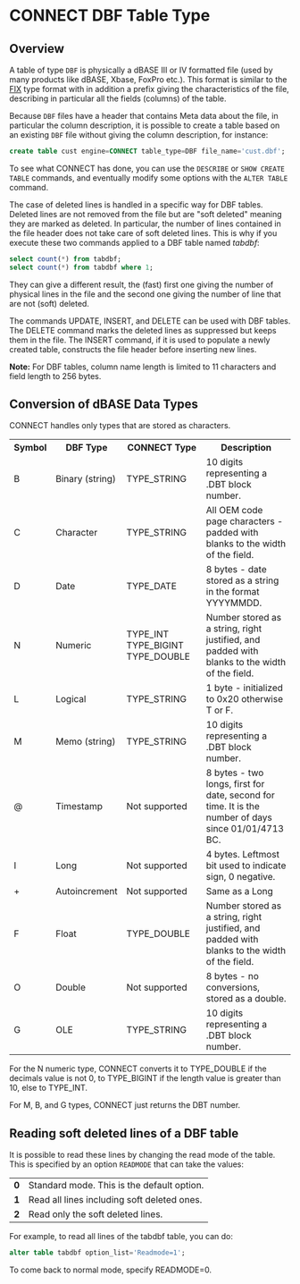 # CONNECT DBF Table Type

## Overview

A table of type `DBF` is physically a dBASE III or IV formatted file (used by
many products like dBASE, Xbase, FoxPro etc.). This format is similar to the
[FIX](/columns-storage-engines-and-plugins/storage-engines/connect/connect-table-types/connect-dos-and-fix-table-types) type format with in addition a prefix giving the characteristics of the
file, describing in particular all the fields (columns) of the table.

Because `DBF` files have a header that contains Meta data about the file, in
particular the column description, it is possible to create a table based on an
existing `DBF` file without giving the column description, for instance:

```sql
create table cust engine=CONNECT table_type=DBF file_name='cust.dbf';
```

To see what CONNECT has done, you can use the `DESCRIBE`
or `SHOW CREATE TABLE` commands, and eventually modify some options with
the `ALTER TABLE` command.

The case of deleted lines is handled in a specific way for DBF tables. Deleted
lines are not removed from the file but are "soft deleted" meaning they are
marked as deleted. In particular, the number of lines contained in the file
header does not take care of soft deleted lines. This is why if you execute
these two commands applied to a DBF table named <em>tabdbf</em>:

```sql
select count(*) from tabdbf;
select count(*) from tabdbf where 1;
```

They can give a different result, the (fast) first one giving the number of
physical lines in the file and the second one giving the number of line that
are not (soft) deleted.

The commands UPDATE, INSERT, and DELETE can be used with DBF tables. The DELETE
command marks the deleted lines as suppressed but keeps them in the file. The
INSERT command, if it is used to populate a newly created table, constructs the
file header before inserting new lines.

<strong>Note:</strong> For DBF tables, column name length is limited to 11 characters and
field length to 256 bytes.

## Conversion of dBASE Data Types

CONNECT handles only types that are stored as characters.

<table><tbody><tr><th>Symbol</th><th>DBF Type</th><th>CONNECT Type</th><th>Description</th></tr>
<tr><td>B</td><td>Binary (string)</td><td>TYPE_STRING</td><td>10 digits representing a .DBT block number.</td></tr>
<tr><td>C</td><td>Character</td><td>TYPE_STRING</td><td>All OEM code page characters - padded with blanks to the width of the field.</td></tr>
<tr><td>D</td><td>Date</td><td>TYPE_DATE</td><td>8 bytes - date stored as a string in the format YYYYMMDD.</td></tr>
<tr><td>N</td><td>Numeric</td><td>TYPE_INT TYPE_BIGINT TYPE_DOUBLE</td><td>Number stored as a string, right justified, and padded with blanks to the width of the field.</td></tr>
<tr><td>L</td><td>Logical</td><td>TYPE_STRING</td><td>1 byte - initialized to 0x20 otherwise T or F.</td></tr>
<tr><td>M</td><td>Memo (string)</td><td>TYPE_STRING</td><td>10 digits representing a .DBT block number.</td></tr>
<tr><td>@</td><td>Timestamp</td><td>Not supported</td><td>8 bytes - two longs, first for date, second for time.  It is the number of days since  01/01/4713 BC.</td></tr>
<tr><td>I</td><td>Long</td><td>Not supported</td><td>4 bytes. Leftmost bit used to indicate sign, 0 negative.</td></tr>
<tr><td>+</td><td>Autoincrement</td><td>Not supported</td><td>Same as a Long</td></tr>
<tr><td>F</td><td>Float</td><td>TYPE_DOUBLE</td><td>Number stored as a string, right justified, and padded with blanks to the width of the field.</td></tr>
<tr><td>O</td><td>Double</td><td>Not supported</td><td>8 bytes - no conversions, stored as a double.</td></tr>
<tr><td>G</td><td>OLE</td><td>TYPE_STRING</td><td>10 digits representing a .DBT block number.</td></tr>
</tbody></table>

For the N numeric type, CONNECT converts it to TYPE_DOUBLE if the decimals value is not 0, to TYPE_BIGINT if the length value is greater than 10, else to TYPE_INT.

For M, B, and G types, CONNECT just returns the DBT number.

## Reading soft deleted lines of a DBF table

It is possible to read these lines by changing the read mode of the table. This
is specified by an option `READMODE` that can take the values:

<table><tbody><tr><td><strong>0</strong></td><td>Standard mode. This is the default option.</td></tr>
<tr><td><strong>1</strong></td><td>Read all lines including soft deleted ones.</td></tr>
<tr><td><strong>2</strong></td><td>Read only the soft deleted lines.</td></tr>
</tbody></table>

For example, to read all lines of the tabdbf table, you can do:

```sql
alter table tabdbf option_list='Readmode=1';
```

To come back to normal mode, specify READMODE=0.